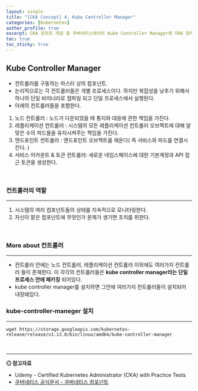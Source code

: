 ```yaml
---
layout: single
title: "[CKA Concept] 4. Kube Controller Manager"
categories: [Kubernetes]
author_profile: true
excerpt: CKA 강의의 개념 중 쿠버네티스에서의 Kube Controller Manager에 대해 정리한다. 
toc: true
toc_sticky: true
---
```


## Kube Controller Manager
- 컨트롤러를 구동하는 마스터 상의 컴포넌트.
- 논리적으로는 각 컨트롤러들은 개별 프로세스이다. 하지만 복잡성을 낮추기 위해서 하나의 단일 바이너리로 컴파일 되고 단일 프로세스에서 실행된다.
- 아래의 컨트롤러들을 포함한다.
1. 노드 컨트롤러 : 노드가 다운되었을 때 통지와 대응에 관한 책임을 가진다.
2. 레플리케이션 컨트롤러 : 시스템의 모든 레플리케이션 컨트롤러 오브젝트에 대해 알맞은 수의 파드들을 유지시켜주는 책임을 가진다. 
3. 엔드포인트 컨트롤러 : 엔드포인트 오브젝트를 채운다( 즉 서비스와 파드를 연결시킨다. )
4. 서비스 어카운트 & 토큰 컨트롤러: 새로운 네임스페이스에 대한 기본계정과 API 접근 토큰을 생성한다.

<br>

### 컨트롤러의 역할
------------------
1. 시스템의 여러 컴포넌트들의 상태를 지속적으로 모니터링한다.
2. 자신이 맡은 컴포넌트에 무엇인가 문제가 생기면 조치를 취한다.

<br>

### More about 컨트롤러
------------------
-  컨트롤러 안에는 노드 컨트롤러, 레플리케이션 컨트롤러 이외에도 여러가지 컨트롤러 들이 존재한다. 이 각각의 컨트롤러들은 **kube controller manager라는 단일 프로세스 안에 패키징** 되어있다.
- kube controller manager를 설치하면 그안에 여러가지 컨트롤러들이 설치되어 내장돼있다.

### kube-controller-maneger 설치
------------------

```shell
wget https://storage.googleapis.com/kubernetes-release/release/v1.13.0/bin/linux/amd64/kube-controller-manager
```



<br>

------------------
**◎ 참고자료**
- Udemy - Certified Kubernetes Administrator (CKA) with Practice Tests
- [쿠버네티스 공식문서 - 쿠버네티스 컴포넌트](https://kubernetes.io/ko/docs/concepts/overview/components/)